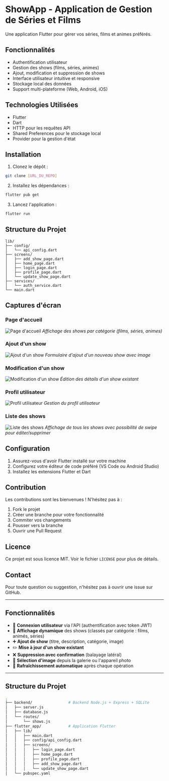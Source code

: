 # ShowApp - Application de Gestion de Séries et Films

Une application Flutter pour gérer vos séries, films et animes préférés.

## Fonctionnalités

- Authentification utilisateur
- Gestion des shows (films, séries, animes)
- Ajout, modification et suppression de shows
- Interface utilisateur intuitive et responsive
- Stockage local des données
- Support multi-plateforme (Web, Android, iOS)

## Technologies Utilisées

- Flutter
- Dart
- HTTP pour les requêtes API
- Shared Preferences pour le stockage local
- Provider pour la gestion d'état

## Installation

1. Clonez le dépôt :
```bash
git clone [URL_DU_REPO]
```

2. Installez les dépendances :
```bash
flutter pub get
```

3. Lancez l'application :
```bash
flutter run
```

## Structure du Projet

```
lib/
├── config/
│   └── api_config.dart
├── screens/
│   ├── add_show_page.dart
│   ├── home_page.dart
│   ├── login_page.dart
│   ├── profile_page.dart
│   └── update_show_page.dart
├── services/
│   └── auth_service.dart
└── main.dart
```

## Captures d'écran

### Page d'accueil
![Page d'accueil](assets/screenshots/home.png)
*Affichage des shows par catégorie (films, séries, animes)*

### Ajout d'un show
![Ajout d'un show](assets/screenshots/add_show.png)
*Formulaire d'ajout d'un nouveau show avec image*

### Modification d'un show
![Modification d'un show](assets/screenshots/edit_show.png)
*Édition des détails d'un show existant*

### Profil utilisateur
![Profil utilisateur](assets/screenshots/profile.png)
*Gestion du profil utilisateur*

### Liste des shows
![Liste des shows](assets/screenshots/shows_list.png)
*Affichage de tous les shows avec possibilité de swipe pour éditer/supprimer*

## Configuration

1. Assurez-vous d'avoir Flutter installé sur votre machine
2. Configurez votre éditeur de code préféré (VS Code ou Android Studio)
3. Installez les extensions Flutter et Dart

## Contribution

Les contributions sont les bienvenues ! N'hésitez pas à :
1. Fork le projet
2. Créer une branche pour votre fonctionnalité
3. Commiter vos changements
4. Pousser vers la branche
5. Ouvrir une Pull Request

## Licence

Ce projet est sous licence MIT. Voir le fichier `LICENSE` pour plus de détails.

## Contact

Pour toute question ou suggestion, n'hésitez pas à ouvrir une issue sur GitHub.

---

## Fonctionnalités

- 🔐 **Connexion utilisateur** via l'API (authentification avec token JWT)
- 📄 **Affichage dynamique** des shows (classés par catégorie : films, animés, séries)
- ➕ **Ajout de show** (titre, description, catégorie, image)
- ✏️ **Mise à jour d'un show existant**
- ❌ **Suppression avec confirmation** (balayage latéral)
- 📸 **Sélection d'image** depuis la galerie ou l'appareil photo
- 🔄 **Rafraîchissement automatique** après chaque opération

---

## Structure du Projet

```bash
.
├── backend/                # Backend Node.js + Express + SQLite
│   ├── server.js
│   ├── database.js
│   └── routes/
│       └── shows.js
├── flutter_app/            # Application Flutter
│   ├── lib/
│   │   ├── main.dart
│   │   ├── config/api_config.dart
│   │   ├── screens/
│   │   │   ├── login_page.dart
│   │   │   ├── home_page.dart
│   │   │   ├── profile_page.dart
│   │   │   ├── add_show_page.dart
│   │   │   └── update_show_page.dart
│   └── pubspec.yaml
